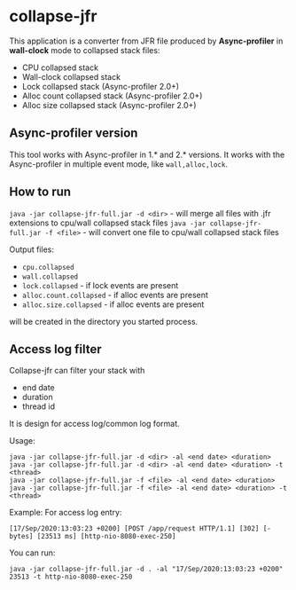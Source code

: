 # collapse-jfr
This application is a converter from JFR file produced by **Async-profiler** in **wall-clock** mode to collapsed stack files:
* CPU collapsed stack
* Wall-clock collapsed stack
* Lock collapsed stack (Async-profiler 2.0+)
* Alloc count collapsed stack (Async-profiler 2.0+)
* Alloc size collapsed stack (Async-profiler 2.0+)

## Async-profiler version
This tool works with Async-profiler in 1.* and 2.* versions. It works with the Async-profiler in multiple event mode, like `wall,alloc,lock`.

## How to run
`java -jar collapse-jfr-full.jar -d <dir>` - will merge all files with .jfr extensions to cpu/wall collapsed stack files
`java -jar collapse-jfr-full.jar -f <file>` - will convert one file to cpu/wall collapsed stack files

Output files:
* `cpu.collapsed`
* `wall.collapsed`
* `lock.collapsed` - if lock events are present
* `alloc.count.collapsed` - if alloc events are present
* `alloc.size.collapsed` - if alloc events are present

will be created in the directory you started process.

## Access log filter
Collapse-jfr can filter your stack with 
* end date
* duration
* thread id

It is design for access log/common log format.

Usage:
```
java -jar collapse-jfr-full.jar -d <dir> -al <end date> <duration>
java -jar collapse-jfr-full.jar -d <dir> -al <end date> <duration> -t <thread>
java -jar collapse-jfr-full.jar -f <file> -al <end date> <duration>
java -jar collapse-jfr-full.jar -f <file> -al <end date> <duration> -t <thread>
``` 
Example:
For access log entry: 
```
[17/Sep/2020:13:03:23 +0200] [POST /app/request HTTP/1.1] [302] [- bytes] [23513 ms] [http-nio-8080-exec-250]
```
You can run:
```
java -jar collapse-jfr-full.jar -d . -al "17/Sep/2020:13:03:23 +0200" 23513 -t http-nio-8080-exec-250
```

